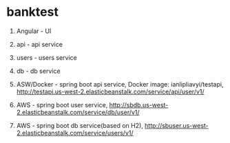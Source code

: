 # banktest
1. Angular - UI
2. api - api service
3. users - users service
4. db - db service

1. ASW/Docker - spring boot api service, Docker image: ianlipliavyi/testapi, http://testapi.us-west-2.elasticbeanstalk.com/service/api/user/v1/

2. AWS - spring boot user service, http://sbdb.us-west-2.elasticbeanstalk.com/service/db/user/v1/

3. AWS - spring boot db service(based on H2), http://sbuser.us-west-2.elasticbeanstalk.com/service/users/v1/
